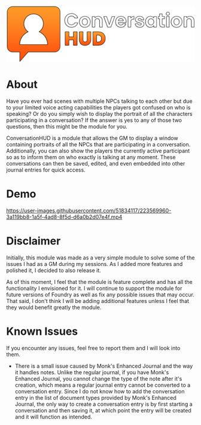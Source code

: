 ![Conversation HUD Logo](/docs/icon.png)

# About

Have you ever had scenes with multiple NPCs talking to each other but due to your limited voice acting capabilities the players got confused on who is speaking?
Or do you simply wish to display the portrait of all the characters participating in a conversation?
If the answer is yes to any of those two questions, then this might be the module for you.

ConversationHUD is a module that allows the GM to display a window containing portraits of all the NPCs that are participating in a conversation.
Additionally, you can also show the players the currently active participant so as to inform them on who exactly is talking at any moment.
These conversations can then be saved, edited, and even embedded into other journal entries for quick access.

# Demo

https://user-images.githubusercontent.com/51834117/223569960-3a119bb8-1a5f-4ad8-8f5d-d6a0b2d07e4f.mp4

# Disclaimer

Initially, this module was made as a very simple module to solve some of the issues I had as a GM during my sessions. As I added more features and polished it, I decided to also release it.

As of this moment, I feel that the module is feature complete and has all the functionality I envisioned for it. I will continue to support the module for future versions of Foundry as well as fix any possible issues that may occur. That said, I don't think I will be adding additional features unless I feel that they would benefit greatly the module.

# Known Issues

If you encounter any issues, feel free to report them and I will look into them.

- There is a small issue caused by Monk's Enhanced Journal and the way it handles notes. Unlike the regular journal, if you have Monk's Enhanced Journal, you cannot change the type of the note after it's creation, which means a regular journal entry cannot be converted to a conversation entry. Since I do not know how to add the conversation entry in the list of document types provided by Monk's Enhanced Journal, the only way to create a conversation entry is by first starting a conversation and then saving it, at which point the entry will be created and it will function as intended.
